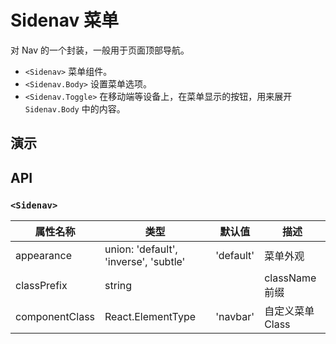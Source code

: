 # Sidenav 菜单 [<i class="icon icon-edit2" ></i>](https://github.com/rsuite/rsuite.github.io/blob/master/src/components/nav-menu/index.md)

对 Nav 的一个封装，一般用于页面顶部导航。

- `<Sidenav>` 菜单组件。
- `<Sidenav.Body>` 设置菜单选项。
- `<Sidenav.Toggle>` 在移动端等设备上，在菜单显示的按钮，用来展开 `Sidenav.Body` 中的内容。

## 演示

<!--{demo}-->

## API

### `<Sidenav>`

| 属性名称       | 类型                                  | 默认值    | 描述                               |
| -------------- | ------------------------------------- | --------- | ---------------------------------- |
| appearance     | union: 'default', 'inverse', 'subtle' | 'default' | 菜单外观                         |
| classPrefix    | string                                |           | className 前缀                     |
| componentClass | React.ElementType                     | 'navbar'  | 自定义菜单 Class                 |


